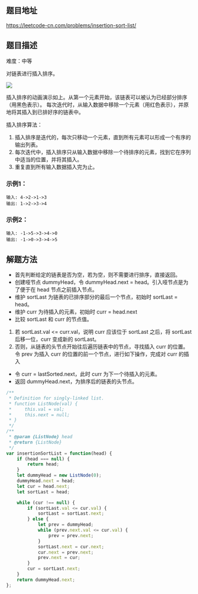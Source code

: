 ## 题目地址

https://leetcode-cn.com/problems/insertion-sort-list/

## 题目描述

难度：中等

对链表进行插入排序。

<img src="https://upload.wikimedia.org/wikipedia/commons/0/0f/Insertion-sort-example-300px.gif" /> 

插入排序的动画演示如上。从第一个元素开始，该链表可以被认为已经部分排序（用黑色表示）。
每次迭代时，从输入数据中移除一个元素（用红色表示），并原地将其插入到已排好序的链表中。

插入排序算法：

1. 插入排序是迭代的，每次只移动一个元素，直到所有元素可以形成一个有序的输出列表。
2. 每次迭代中，插入排序只从输入数据中移除一个待排序的元素，找到它在序列中适当的位置，并将其插入。
3. 重复直到所有输入数据插入完为止。

### 示例1：

```
输入: 4->2->1->3
输出: 1->2->3->4
```

### 示例2：

```
输入: -1->5->3->4->0
输出: -1->0->3->4->5
```

## 解题方法

- 首先判断给定的链表是否为空，若为空，则不需要进行排序，直接返回。
- 创建哑节点 dummyHead，令 dummyHead.next = head。引入哑节点是为了便于在 head 节点之前插入节点。
- 维护 sortLast 为链表的已排序部分的最后一个节点，初始时 sortLast = head。
- 维护 curr 为待插入的元素，初始时 curr = head.next
- 比较 sortLast 和 curr 的节点值。
1. 若 sortLast.val <= curr.val，说明 curr 应该位于 sortLast 之后，将 sortLast 后移一位，curr 变成新的 sortLast。
2. 否则，从链表的头节点开始往后遍历链表中的节点，寻找插入 curr 的位置。令 prev 为插入 curr 的位置的前一个节点，进行如下操作，完成对 curr 的插入
- 令 curr = lastSorted.next，此时 curr 为下一个待插入的元素。
- 返回 dummyHead.next，为排序后的链表的头节点。


```js
/**
 * Definition for singly-linked list.
 * function ListNode(val) {
 *     this.val = val;
 *     this.next = null;
 * }
 */
/**
 * @param {ListNode} head
 * @return {ListNode}
 */
var insertionSortList = function(head) {
    if (head === null) {
        return head;
    }
    let dummyHead = new ListNode(0);
    dummyHead.next = head;
    let cur = head.next;
    let sortLast = head;

    while (cur !== null) {
        if (sortLast.val <= cur.val) {
            sortLast = sortLast.next;
        } else {
            let prev = dummyHead;
            while (prev.next.val <= cur.val) {
                prev = prev.next;
            }
            sortLast.next = cur.next;
            cur.next = prev.next;
            prev.next = cur;
        }
        cur = sortLast.next;
    }
    return dummyHead.next;
};
```